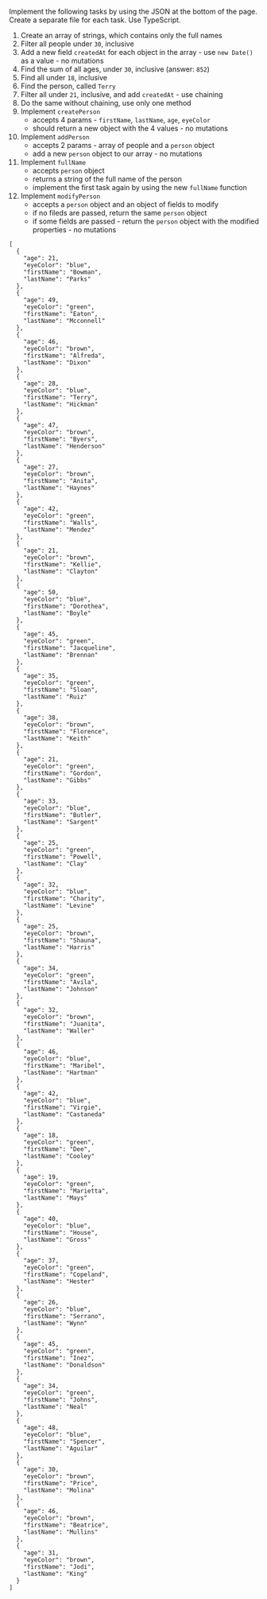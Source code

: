 Implement the following tasks by using the JSON at the bottom of the page. Create a separate file for each task. Use TypeScript.

1. Create an array of strings, which contains only the full names
1. Filter all people under `30`, inclusive
1. Add a new field `createdAt` for each object in the array - use `new Date()` as a value - no mutations
1. Find the sum of all ages, under `30`, inclusive (answer: `852`)
1. Find all under `18`, inclusive
1. Find the person, called `Terry`
1. Filter all under `21`, inclusive, and add `createdAt` - use chaining
1. Do the same without chaining, use only one method
1. Implement `createPerson`
   - accepts 4 params - `firstName`, `lastName`, `age`, `eyeColor`
   - should return a new object with the 4 values - no mutations
1. Implement `addPerson`
   - accepts 2 params - array of people and a `person` object
   - add a new `person` object to our array - no mutations
1. Implement `fullName`
   - accepts `person` object
   - returns a string of the full name of the person
   - implement the first task again by using the new `fullName` function
1. Implement `modifyPerson`
   - accepts a `person` object and an object of fields to modify
   - if no fileds are passed, return the same `person` object
   - if some fields are passed - return the `person` object with the modified properties - no mutations

```
[
  {
    "age": 21,
    "eyeColor": "blue",
    "firstName": "Bowman",
    "lastName": "Parks"
  },
  {
    "age": 49,
    "eyeColor": "green",
    "firstName": "Eaton",
    "lastName": "Mcconnell"
  },
  {
    "age": 46,
    "eyeColor": "brown",
    "firstName": "Alfreda",
    "lastName": "Dixon"
  },
  {
    "age": 28,
    "eyeColor": "blue",
    "firstName": "Terry",
    "lastName": "Hickman"
  },
  {
    "age": 47,
    "eyeColor": "brown",
    "firstName": "Byers",
    "lastName": "Henderson"
  },
  {
    "age": 27,
    "eyeColor": "brown",
    "firstName": "Anita",
    "lastName": "Haynes"
  },
  {
    "age": 42,
    "eyeColor": "green",
    "firstName": "Walls",
    "lastName": "Mendez"
  },
  {
    "age": 21,
    "eyeColor": "brown",
    "firstName": "Kellie",
    "lastName": "Clayton"
  },
  {
    "age": 50,
    "eyeColor": "blue",
    "firstName": "Dorothea",
    "lastName": "Boyle"
  },
  {
    "age": 45,
    "eyeColor": "green",
    "firstName": "Jacqueline",
    "lastName": "Brennan"
  },
  {
    "age": 35,
    "eyeColor": "green",
    "firstName": "Sloan",
    "lastName": "Ruiz"
  },
  {
    "age": 38,
    "eyeColor": "brown",
    "firstName": "Florence",
    "lastName": "Keith"
  },
  {
    "age": 21,
    "eyeColor": "green",
    "firstName": "Gordon",
    "lastName": "Gibbs"
  },
  {
    "age": 33,
    "eyeColor": "blue",
    "firstName": "Butler",
    "lastName": "Sargent"
  },
  {
    "age": 25,
    "eyeColor": "green",
    "firstName": "Powell",
    "lastName": "Clay"
  },
  {
    "age": 32,
    "eyeColor": "blue",
    "firstName": "Charity",
    "lastName": "Levine"
  },
  {
    "age": 25,
    "eyeColor": "brown",
    "firstName": "Shauna",
    "lastName": "Harris"
  },
  {
    "age": 34,
    "eyeColor": "green",
    "firstName": "Avila",
    "lastName": "Johnson"
  },
  {
    "age": 32,
    "eyeColor": "brown",
    "firstName": "Juanita",
    "lastName": "Waller"
  },
  {
    "age": 46,
    "eyeColor": "blue",
    "firstName": "Maribel",
    "lastName": "Hartman"
  },
  {
    "age": 42,
    "eyeColor": "blue",
    "firstName": "Virgie",
    "lastName": "Castaneda"
  },
  {
    "age": 18,
    "eyeColor": "green",
    "firstName": "Dee",
    "lastName": "Cooley"
  },
  {
    "age": 19,
    "eyeColor": "green",
    "firstName": "Marietta",
    "lastName": "Mays"
  },
  {
    "age": 40,
    "eyeColor": "blue",
    "firstName": "House",
    "lastName": "Gross"
  },
  {
    "age": 37,
    "eyeColor": "green",
    "firstName": "Copeland",
    "lastName": "Hester"
  },
  {
    "age": 26,
    "eyeColor": "blue",
    "firstName": "Serrano",
    "lastName": "Wynn"
  },
  {
    "age": 45,
    "eyeColor": "green",
    "firstName": "Inez",
    "lastName": "Donaldson"
  },
  {
    "age": 34,
    "eyeColor": "green",
    "firstName": "Johns",
    "lastName": "Neal"
  },
  {
    "age": 48,
    "eyeColor": "blue",
    "firstName": "Spencer",
    "lastName": "Aguilar"
  },
  {
    "age": 30,
    "eyeColor": "brown",
    "firstName": "Price",
    "lastName": "Molina"
  },
  {
    "age": 46,
    "eyeColor": "brown",
    "firstName": "Beatrice",
    "lastName": "Mullins"
  },
  {
    "age": 31,
    "eyeColor": "brown",
    "firstName": "Jodi",
    "lastName": "King"
  }
]
```
